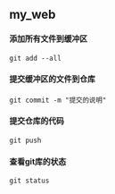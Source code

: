## my_web

#### 添加所有文件到缓冲区
```
git add --all
```

#### 提交缓冲区的文件到仓库
```
git commit -m "提交的说明"
```

#### 提交仓库的代码
```
git push
```

#### 查看git库的状态
```
git status 
```
